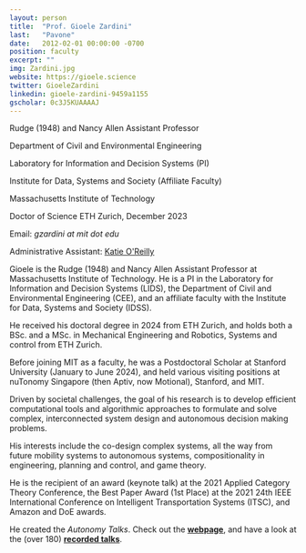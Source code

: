 ```yaml
---
layout: person
title:  "Prof. Gioele Zardini"
last:   "Pavone"
date:   2012-02-01 00:00:00 -0700
position: faculty
excerpt: ""
img: Zardini.jpg
website: https://gioele.science
twitter: GioeleZardini
linkedin: gioele-zardini-9459a1155
gscholar: 0c3J5KUAAAAJ
---
```


Rudge (1948) and Nancy Allen Assistant Professor

Department of Civil and Environmental Engineering

Laboratory for Information and Decision Systems (PI)

Institute for Data, Systems and Society (Affiliate Faculty)

Massachusetts Institute of Technology

Doctor of Science ETH Zurich, December 2023

Email: <em>gzardini at mit dot edu</em>

Administrative Assistant: <a class="black-link" href="https://www.mit.edu/~oreilly1/lidsreporting_ko.html" target="_blank">Katie O'Reilly</a>

Gioele is the Rudge (1948) and Nancy Allen Assistant Professor at Massachusetts Institute of Technology. He is a PI in the Laboratory for Information and Decision Systems (LIDS), the Department of Civil and Environmental Engineering (CEE), and an affiliate faculty with the Institute for Data, Systems and Society (IDSS). 

He received his doctoral degree in 2024 from ETH Zurich, and holds both a BSc. and a MSc. in Mechanical Engineering and Robotics, Systems and control from ETH Zurich.

Before joining MIT as a faculty, he was a Postdoctoral Scholar at Stanford University (January to June 2024), and held various visiting positions at nuTonomy Singapore (then Aptiv, now Motional), Stanford, and MIT.

Driven by societal challenges, the goal of his research is to develop efficient computational tools and algorithmic approaches to formulate and solve complex, interconnected system design and autonomous decision making problems.

His interests include the co-design complex systems, all the way from future mobility systems to autonomous systems, compositionality in engineering, planning and control, and game theory.

He is the recipient of an award (keynote talk) at the 2021 Applied Category Theory Conference, the Best Paper Award (1st Place) at the 2021 24th IEEE International Conference on Intelligent Transportation Systems (ITSC), and Amazon and DoE awards.
		
He created the <em>Autonomy Talks</em>. Check out the <b><a class="black-link" href="https://zardini.mit.edu/autonomytalks" target="_blank">webpage</a></b>, and have a look at the (over 180) <b><a class="black-link" href="https://www.youtube.com/playlist?list=PLOjPogOkotlO-nrJ1Pw2hWMpqh7E-_L97" target="_blank">recorded talks</a></b>.